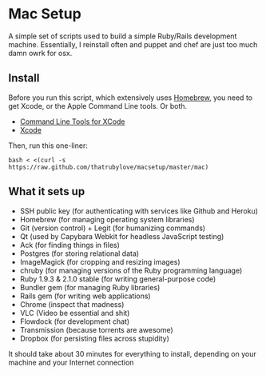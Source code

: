 # Mac Setup

A simple set of scripts used to build a simple Ruby/Rails development machine. Essentially, I reinstall often and puppet and chef are just too much damn owrk for osx.


Install
-------

Before you run this script, which extensively uses [Homebrew](http://brew.sh),
you need to get Xcode, or the Apple Command Line tools. Or both.

* [Command Line Tools for XCode](https://developer.apple.com/downloads/)
* [Xcode](https://itunes.apple.com/en/app/xcode/id497799835?mt=12)

Then, run this one-liner:

    bash < <(curl -s https://raw.github.com/thatrubylove/macsetup/master/mac)

What it sets up
---------------

* SSH public key (for authenticating with services like Github and Heroku)
* Homebrew (for managing operating system libraries)
* Git (version control) + Legit (for humanizing commands)
* Qt (used by Capybara Webkit for headless JavaScript testing)
* Ack (for finding things in files)
* Postgres (for storing relational data)
* ImageMagick (for cropping and resizing images)
* chruby (for managing versions of the Ruby programming language)
* Ruby 1.9.3 & 2.1.0 stable (for writing general-purpose code)
* Bundler gem (for managing Ruby libraries)
* Rails gem (for writing web applications)
* Chrome (inspect that madness)
* VLC (Video be essential and shit)
* Flowdock (for development chat)
* Transmission (because torrents are awesome)
* Dropbox (for persisting files across stupidity)

It should take about 30 minutes for everything to install, depending on your
machine and your Internet connection
